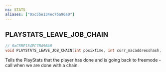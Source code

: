 ```yaml
---
ns: STATS
aliases: ["0xc5be134ec7ba96a0"]
---
```

## PLAYSTATS_LEAVE_JOB_CHAIN

```c
// 0xC5BE134EC7BA96A0
void PLAYSTATS_LEAVE_JOB_CHAIN(int posixtime, int curr_macaddresshash, int curr_posixtime, int leavereason);
```

Tells the PlayStats that the player has done and is going back to freemode - call when we are done with a chain.

